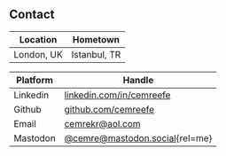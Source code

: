 ## Contact

| Location   | Hometown     |
| ---------- | ------------ |
| London, UK | Istanbul, TR |

| Platform | Handle                                                          |
| -------- | --------------------------------------------------------------- |
| Linkedin | [linkedin.com/in/cemreefe](https://linkedin.com/in/cemreefe)    |
| Github   | [github.com/cemreefe](https://github.com/cemreefe)              |
| Email    | [cemrekr@aol.com](mailto:cemrekr@aol.com)                           |
| Mastodon | [@cemre@mastodon.social](https://mastodon.social/@cemre){rel=me}|
